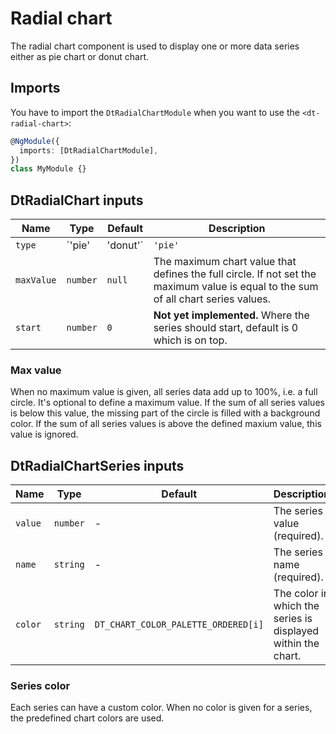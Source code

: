# Radial chart

The radial chart component is used to display one or more data series either as
pie chart or donut chart.

<!-- TODO: A pie chart is commonly used to ... -->

<docs-source-example example="RadialChartDefaultPieExample"></docs-source-example>

<!-- TODO: Use a donut chart when you want to display ... -->

<docs-source-example example="RadialChartDefaultDonutExample"></docs-source-example>

## Imports

You have to import the `DtRadialChartModule` when you want to use the
`<dt-radial-chart>`:

```typescript
@NgModule({
  imports: [DtRadialChartModule],
})
class MyModule {}
```

## DtRadialChart inputs

| Name       | Type              | Default | Description                                                                                                                        |
| ---------- | ----------------- | ------- | ---------------------------------------------------------------------------------------------------------------------------------- |
| `type`     | `'pie' | 'donut'` | `'pie'` | The chart type; can be either a pie chart or a donut chart.                                                                        |
| `maxValue` | `number`          | `null`  | The maximum chart value that defines the full circle. If not set the maximum value is equal to the sum of all chart series values. |
| `start`    | `number`          | `0`     | **Not yet implemented.** Where the series should start, default is 0 which is on top.                                              |

### Max value

When no maximum value is given, all series data add up to 100%, i.e. a full
circle. It's optional to define a maximum value. If the sum of all series values
is below this value, the missing part of the circle is filled with a background
color. If the sum of all series values is above the defined maxium value, this
value is ignored.

<docs-source-example example="RadialChartMaxvalueExample"></docs-source-example>

## DtRadialChartSeries inputs

| Name    | Type     | Default                             | Description                                                  |
| ------- | -------- | ----------------------------------- | ------------------------------------------------------------ |
| `value` | `number` | -                                   | The series value (required).                                 |
| `name`  | `string` | -                                   | The series name (required).                                  |
| `color` | `string` | `DT_CHART_COLOR_PALETTE_ORDERED[i]` | The color in which the series is displayed within the chart. |

### Series color

Each series can have a custom color. When no color is given for a series, the
predefined chart colors are used.

<docs-source-example example="RadialChartCustomColorsExample"></docs-source-example>
